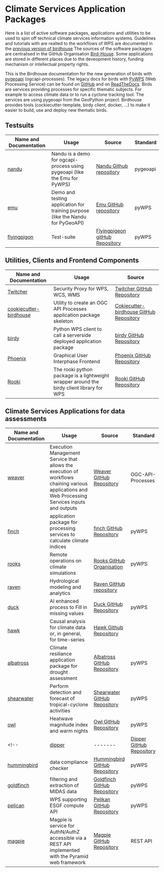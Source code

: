 # Climate Services Application Packages

Here is a list of active software packages, applications and utilities to be used to spin off technical climate services information systems. 
Guidelines and tutorials with are realted to the workflows of WPS are documented in the [previous version of birdhouse](https://birdhouse.readthedocs.io/en/latest/)
The sources of the software packages are centralised in the GitHub Organisation [Bird-House](https://github.com/bird-house). Some applications are stored in different places due to the deveopment history, funding mechanism or intellectual property rights. 


This is the Birdhouse documentation for the new generation of birds with [pygeoapi](https://pygeoapi.io/) (ogcapi-processes).
The legacy docs for birds with [PyWPS](https://pywps.org/) (Web Processing Service) can be found on [GitHub](https://github.com/bird-house/birdhouse-docs) and on [ReadTheDocs](https://birdhouse.readthedocs.io/en/latest/).
Birds are services providing processes for specific thematic subjects. For example to access climate data or to run a cyclone tracking tool. The services are using pygeoapi from the GeoPython project. Birdhouse provides tools (cockiecutter-template, birdy client, docker, ...) to make it easier to build, use and deploy new thematic birds.


## Testsuits 

| Name and Documentation  | Usage | Source | Standard |
| -------- | ------- | ------- | ------- |
| [nandu](https://github.com/bird-house/nandu) | Nandu is a demo for ogcapi-process using pygeoapi (like the Emu for PyWPS) | [Nandu Github repository](https://github.com/bird-house/nandu) | pygeoapi | 
| [emu](https://emu.readthedocs.io/)  |  Demo and testing application for training purpose (like the Nandu for PyGeoAPI) | [Emu GitHub repository](https://github.com/bird-house/emu) | pyWPS |
| [flyingpigon](https://flyingpigeon.readthedocs.io) | Test-suite |  [Flyingpigeon gitHub Repository](https://github.com/bird-house/flyingpigeon) | pyWPS | 



## Utilities, Clients and Frontend Components

| Name and Documentation  | Usage | Source |
| -------- | ------- | ------- |
| [Twitcher](http://twitcher.readthedocs.io/) | Security Proxy for WPS, WCS, WMS     |  [Twitcher GitHub Repository](https://github.com/bird-house/twitcher)  | 
| [cookiecutter-birdhouse](https://cookiecutter-birdhouse.readthedocs.io) | Utility to create an OGC API Processes application package skeleton |  [Cokiecutter-birdhouse GitHub Repository](https://github.com/bird-house/cookiecutter-birdhouse) | 
| [birdy](https://birdy.readthedocs.io)  |   Python WPS client to call a serverside deployed application package  |   [birdy GitHub Repository](https://birdy.readthedocs.io/en/latest/)  |
| [Phoenix](https://pyramid-phoenix.readthedocs.io/en/latest/)  | Graphical User Interphase Frontend   | [Phoenix GitHub Repository](https://github.com/bird-house/pyramid-phoenix.git)   |
| [Rooki](https://rooki.readthedocs.io/en/latest/) |  The rooki python package is a lightweight wrapper around the birdy client library for WPS |  [Rooki GitHub Repository](https://github.com/roocs/rooki) | 


## Climate Services Applications for data assessments

| Name and Documentation  | Usage | Source | Standard |
| -------- | ------- | ------- | ------- |
| [weaver](https://pavics-weaver.readthedocs.io/en/latest/) | Execution Management Service that allows the execution of workflows chaining various applications and Web Processing Services inputs and outputs | [Weaver GitHub Repository](https://github.com/crim-ca/weaver) | OGC-API-Processes  |
| [finch](https://pavics-sdi.readthedocs.io/projects/finch) | application package for processing services to calculate climate indices | [finch GitHub Repository](https://github.com/bird-house/finch)|  pyWPS |
| [rooks](https://roocs.github.io/) | Remote operations on climate simulations | [Rooks GitHub Organisation](https://github.com/roocs) |  pyWPS |
| [raven](https://pavics-sdi.readthedocs.io/projects/raven/en/latest/index.html) | Hydrological modeling and analytics | [Raven GitHub repository](https://github.com/Ouranosinc/raven.git) |
| [duck](https://clint-duck.readthedocs.io/en/latest/) | AI enhanced process to Fill in missing values | [Duck GitHub Repository](https://github.com/climateintelligence/duck) |  pyWPS |
| [hawk](https://clint-hawk.readthedocs.io/en/latest/) | Causal analysis for climate data or, in general, for time-series | [Hawk Github Repository](https://github.com/climateintelligence/hawk)|
| [albatross](https://clint-albatross.readthedocs.io/en/latest/) | Climate resiliance application package for drought assessment | [Albatross GitHub Repository](https://github.com/climateintelligence/albatross) |  pyWPS |
| [shearwater](https://shearwater.readthedocs.io/en/latest/)| Perform detection and forecast of tropical-cyclone activities | [Shearwater GitHub Repository](https://github.com/climateintelligence/shearwater) |  pyWPS |
| [owl](https://clint-owl.readthedocs.io/en/latest/) | Heatwave magnitude index and warm nights| [Owl GitHub Repository](https://github.com/climateintelligence/owl) | pyWPS |
<!-- | [dipper](https://clint-dipper.readthedocs.io/en/latest/) | ------- | [Dipper GitHub Repository](https://github.com/climateintelligence/dipper) | -->
| [hummingbird](http://birdhouse-hummingbird.readthedocs.io/) | data compliance checker | [Hummingbird GitHub Repository](https://github.com/bird-house/hummingbird.git) | pyWPS |
| [goldfinch](https://github.com/cedadev/goldfinch) | filtering and extraction of MIDAS data | [Goldfinch GitHub Repository](https://github.com/cedadev/goldfinch)  | pyWPS |
| [pelican](https://birdhouse-pelican.readthedocs.io/en/latest/) | WPS supporting ESGF compute API | [Pelikan GitHub Repository](https://github.com/bird-house/pelican) | pyWPS |
| [magpie](https://pavics-magpie.readthedocs.io/en/latest/)  |   Magpie is service for AuthN/AuthZ accessible via a REST API implemented with the Pyramid web framework  | [Magpie GitHub Repository](https://github.com/Ouranosinc/Magpie)  | REST API  |

